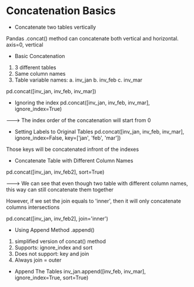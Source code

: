 
# Concatenation Basics

- Concatenate two tables vertically

Pandas .concat() method can concatenate both vertical and horizontal. 
axis=0, vertical

- Basic Concatenation
1. 3 different tables
2. Same column names
3. Table variable names:
a. inv_jan
b. inv_feb
c. inv_mar

pd.concat([inv_jan, inv_feb, inv_mar])

- Ignoring the index
pd.concat([inv_jan, inv_feb, inv_mar], ignore_index=True)

---> The index order of the concatenation will start from 0

- Setting Labels to Original Tables
pd.concat([inv_jan, inv_feb, inv_mar], ignore_index=False, key=['jan', 'feb', 'mar'])

Those keys will be concatenated infront of the indexes

- Concatenate Table with Different Column Names

pd.concat([inv_jan, inv_feb2], sort=True)

---> We can see that even though two table with different column names, this way can still concatenate them together

However, if we set the join equals to 'inner', then it will only concatenate columns intersections

pd.concat([inv_jan, inv_feb2], join='inner')

- Using Append Method
.append()
1. simplified version of concat() method
2. Supports: ignore_index and sort
3. Does not support: key and join
4. Always join = outer

- Append The Tables
inv_jan.append([inv_feb, inv_mar], ignore_index=True, sort=True)




